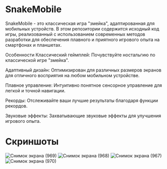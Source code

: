 # SnakeMobile
SnakeMobile - это классическая игра "змейка", адаптированная для мобильных устройств. В этом репозитории содержится исходный код игры, реализованный с использованием современных методов разработки для обеспечения плавного и приятного игрового опыта на смартфонах и планшетах.

Особенности
Классический геймплей: Почувствуйте ностальгию по классической игре "змейка".

Адаптивный дизайн: Оптимизирован для различных размеров экранов для отличного восприятия на любом мобильном устройстве.

Плавное управление: Интуитивно понятное сенсорное управление для легкой и точной навигации.

Рекорды: Отслеживайте ваши лучшие результаты благодаря функции рекордов.

Звуковые эффекты: Захватывающие звуковые эффекты для улучшения игрового опыта.

# Скриншоты
![Снимок экрана (969)](https://github.com/TheRonv2/SnakeMobile/assets/139217037/ce4d85e0-f49b-441a-9af6-13e622d7a684)
![Снимок экрана (968)](https://github.com/TheRonv2/SnakeMobile/assets/139217037/76072c56-866a-47db-809b-7eed32ec609c)
![Снимок экрана (967)](https://github.com/TheRonv2/SnakeMobile/assets/139217037/d3519828-e7df-4752-a306-2ef2ce3114d3)
![Снимок экрана (970)](https://github.com/TheRonv2/SnakeMobile/assets/139217037/15cf5b75-043f-4597-bfac-bc2abd4a24e6)
